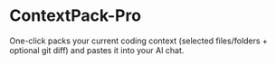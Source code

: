 # ContextPack-Pro
One-click packs your current coding context (selected files/folders + optional git diff) and pastes it into your AI chat.
